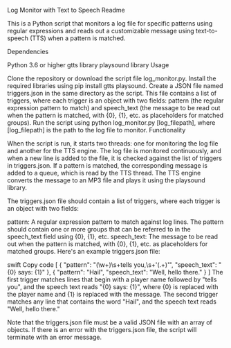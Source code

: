 Log Monitor with Text to Speech Readme

This is a Python script that monitors a log file for specific patterns using regular expressions and reads out a customizable message using text-to-speech (TTS) when a pattern is matched.

Dependencies

Python 3.6 or higher
gtts library
playsound library
Usage

Clone the repository or download the script file log_monitor.py.
Install the required libraries using pip install gtts playsound.
Create a JSON file named triggers.json in the same directory as the script. This file contains a list of triggers, where each trigger is an object with two fields: pattern (the regular expression pattern to match) and speech_text (the message to be read out when the pattern is matched, with {0}, {1}, etc. as placeholders for matched groups).
Run the script using python log_monitor.py [log_filepath], where [log_filepath] is the path to the log file to monitor.
Functionality

When the script is run, it starts two threads: one for monitoring the log file and another for the TTS engine. The log file is monitored continuously, and when a new line is added to the file, it is checked against the list of triggers in triggers.json. If a pattern is matched, the corresponding message is added to a queue, which is read by the TTS thread. The TTS engine converts the message to an MP3 file and plays it using the playsound library.

The triggers.json file should contain a list of triggers, where each trigger is an object with two fields:

pattern: A regular expression pattern to match against log lines. The pattern should contain one or more groups that can be referred to in the speech_text field using {0}, {1}, etc.
speech_text: The message to be read out when the pattern is matched, with {0}, {1}, etc. as placeholders for matched groups.
Here's an example triggers.json file:

swift
Copy code
[
  {
    "pattern": "(\\w+)\\s+tells you,\\s+'(.+)'",
    "speech_text": "{0} says: {1}"
  },
  {
    "pattern": "Hail",
    "speech_text": "Well, hello there."
  }
]
The first trigger matches lines that begin with a player name followed by "tells you", and the speech text reads "{0} says: {1}", where {0} is replaced with the player name and {1} is replaced with the message. The second trigger matches any line that contains the word "Hail", and the speech text reads "Well, hello there."

Note that the triggers.json file must be a valid JSON file with an array of objects. If there is an error with the triggers.json file, the script will terminate with an error message.
